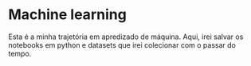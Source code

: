 # Machine learning

Esta é a minha trajetória em apredizado de máquina. Aqui, irei salvar os notebooks em python e datasets que irei colecionar com o passar do tempo.
